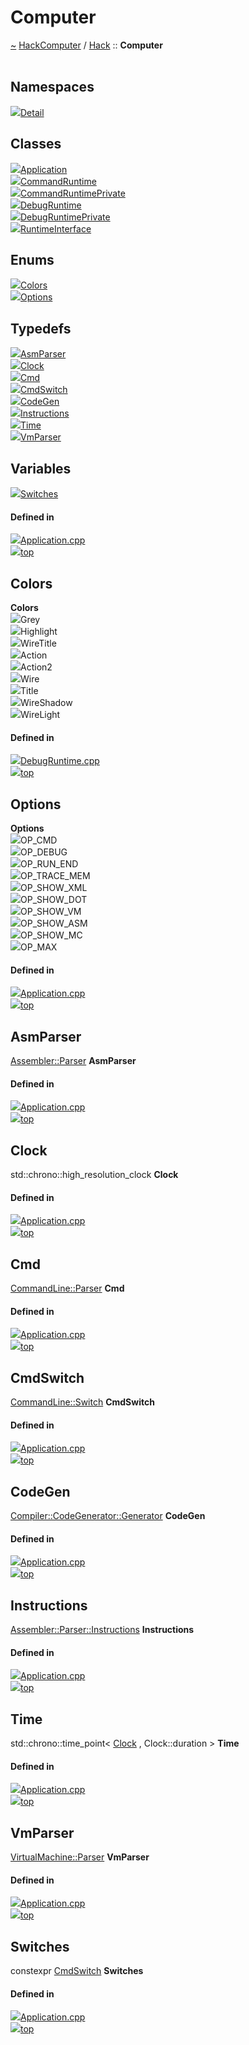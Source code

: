 <a id="computer"></a>
<h1>Computer</h1>
<a id="a00760"></a>
<a href="https://github.com/CharlesCarley/HackComputer#~">~</a>
<a href="index.md#index">HackComputer</a>
<span class="inline-text">/</span>
<a href="a00750.md#hack">Hack</a>
<span class="inline-text">::</span>
<span class="bold-text"><b>Computer</b></span>
<br/>
<br/>
<a id="namespaces"></a>
<h2>Namespaces</h2>
<div class="icon-link">
<img src="../images/namespace.svg"/><a href="a00761.md#detail">Detail</a>
</div>
<a id="classes"></a>
<h2>Classes</h2>
<div class="icon-link">
<img src="../images/class.svg"/><a href="a01054.md#application">Application</a>
</div>
<div class="icon-link">
<img src="../images/class.svg"/><a href="a01062.md#commandruntime">CommandRuntime</a>
</div>
<div class="icon-link">
<img src="../images/class.svg"/><a href="a01058.md#commandruntimeprivate">CommandRuntimePrivate</a>
</div>
<div class="icon-link">
<img src="../images/class.svg"/><a href="a01070.md#debugruntime">DebugRuntime</a>
</div>
<div class="icon-link">
<img src="../images/class.svg"/><a href="a01066.md#debugruntimeprivate">DebugRuntimePrivate</a>
</div>
<div class="icon-link">
<img src="../images/class.svg"/><a href="a01074.md#runtimeinterface">RuntimeInterface</a>
</div>
<a id="enums"></a>
<h2>Enums</h2>
<span class="icon-list-item"><a href="#colors" class="icon-list-item"><img src="../images/class.svg" class="icon-list-item"/><span class="icon-list-item">Colors</span>
</a>
</span>
<br/>
<span class="icon-list-item"><a href="#options" class="icon-list-item"><img src="../images/class.svg" class="icon-list-item"/><span class="icon-list-item">Options</span>
</a>
</span>
<br/>
<a id="typedefs"></a>
<h2>Typedefs</h2>
<span class="icon-list-item"><a href="#asmparser" class="icon-list-item"><img src="../images/class.svg" class="icon-list-item"/><span class="icon-list-item">AsmParser</span>
</a>
</span>
<br/>
<span class="icon-list-item"><a href="#clock" class="icon-list-item"><img src="../images/class.svg" class="icon-list-item"/><span class="icon-list-item">Clock</span>
</a>
</span>
<br/>
<span class="icon-list-item"><a href="#cmd" class="icon-list-item"><img src="../images/class.svg" class="icon-list-item"/><span class="icon-list-item">Cmd</span>
</a>
</span>
<br/>
<span class="icon-list-item"><a href="#cmdswitch" class="icon-list-item"><img src="../images/class.svg" class="icon-list-item"/><span class="icon-list-item">CmdSwitch</span>
</a>
</span>
<br/>
<span class="icon-list-item"><a href="#codegen" class="icon-list-item"><img src="../images/class.svg" class="icon-list-item"/><span class="icon-list-item">CodeGen</span>
</a>
</span>
<br/>
<span class="icon-list-item"><a href="#instructions" class="icon-list-item"><img src="../images/class.svg" class="icon-list-item"/><span class="icon-list-item">Instructions</span>
</a>
</span>
<br/>
<span class="icon-list-item"><a href="#time" class="icon-list-item"><img src="../images/class.svg" class="icon-list-item"/><span class="icon-list-item">Time</span>
</a>
</span>
<br/>
<span class="icon-list-item"><a href="#vmparser" class="icon-list-item"><img src="../images/class.svg" class="icon-list-item"/><span class="icon-list-item">VmParser</span>
</a>
</span>
<br/>
<a id="variables"></a>
<h2>Variables</h2>
<span class="icon-list-item"><a href="#switches" class="icon-list-item"><img src="../images/class.svg" class="icon-list-item"/><span class="icon-list-item">Switches</span>
</a>
</span>
<br/>
<a id="defined-in"></a>
<h4>Defined in</h4>
<span class="icon-list-item"><a href="https://github.com/CharlesCarley/HackComputer/blob/master/Source/Computer/Application.cpp#L42" class="icon-list-item"><img src="../images/file.svg" class="icon-list-item"/><span class="icon-list-item">Application.cpp</span>
</a>
</span>
<br/>
<span class="icon-list-item"><a href="#computer" class="icon-list-item"><img src="../images/jumpToTop.svg" class="icon-list-item"/><span class="icon-list-item">top</span>
</a>
</span>
<a id="colors"></a>
<h2>Colors</h2>
<span class="bold-text"><b>Colors</b></span>
<br/>
<a id="grey"></a>
<div class="paragraph">
<span class="paragraph"><img src="../images/enum.svg"/><span class="inline-text">Grey</span>
</span>
</div>
<a id="highlight"></a>
<div class="paragraph">
<span class="paragraph"><img src="../images/enum.svg"/><span class="inline-text">Highlight</span>
</span>
</div>
<a id="wiretitle"></a>
<div class="paragraph">
<span class="paragraph"><img src="../images/enum.svg"/><span class="inline-text">WireTitle</span>
</span>
</div>
<a id="action"></a>
<div class="paragraph">
<span class="paragraph"><img src="../images/enum.svg"/><span class="inline-text">Action</span>
</span>
</div>
<a id="action2"></a>
<div class="paragraph">
<span class="paragraph"><img src="../images/enum.svg"/><span class="inline-text">Action2</span>
</span>
</div>
<a id="wire"></a>
<div class="paragraph">
<span class="paragraph"><img src="../images/enum.svg"/><span class="inline-text">Wire</span>
</span>
</div>
<a id="title"></a>
<div class="paragraph">
<span class="paragraph"><img src="../images/enum.svg"/><span class="inline-text">Title</span>
</span>
</div>
<a id="wireshadow"></a>
<div class="paragraph">
<span class="paragraph"><img src="../images/enum.svg"/><span class="inline-text">WireShadow</span>
</span>
</div>
<a id="wirelight"></a>
<div class="paragraph">
<span class="paragraph"><img src="../images/enum.svg"/><span class="inline-text">WireLight</span>
</span>
</div>
<a id="grey"></a>
<a id="highlight"></a>
<a id="wiretitle"></a>
<a id="action"></a>
<a id="action2"></a>
<a id="wire"></a>
<a id="title"></a>
<a id="wireshadow"></a>
<a id="wirelight"></a>
<a id="defined-in"></a>
<h4>Defined in</h4>
<span class="icon-list-item"><a href="https://github.com/CharlesCarley/HackComputer/blob/master/Source/Computer/DebugRuntime.cpp#L35" class="icon-list-item"><img src="../images/file.svg" class="icon-list-item"/><span class="icon-list-item">DebugRuntime.cpp</span>
</a>
</span>
<br/>
<span class="icon-list-item"><a href="#computer" class="icon-list-item"><img src="../images/jumpToTop.svg" class="icon-list-item"/><span class="icon-list-item">top</span>
</a>
</span>
<br/>
<a id="options"></a>
<h2>Options</h2>
<span class="bold-text"><b>Options</b></span>
<br/>
<a id="op_cmd"></a>
<div class="paragraph">
<span class="paragraph"><img src="../images/enum.svg"/><span class="inline-text">OP_CMD</span>
</span>
</div>
<a id="op_debug"></a>
<div class="paragraph">
<span class="paragraph"><img src="../images/enum.svg"/><span class="inline-text">OP_DEBUG</span>
</span>
</div>
<a id="op_run_end"></a>
<div class="paragraph">
<span class="paragraph"><img src="../images/enum.svg"/><span class="inline-text">OP_RUN_END</span>
</span>
</div>
<a id="op_trace_mem"></a>
<div class="paragraph">
<span class="paragraph"><img src="../images/enum.svg"/><span class="inline-text">OP_TRACE_MEM</span>
</span>
</div>
<a id="op_show_xml"></a>
<div class="paragraph">
<span class="paragraph"><img src="../images/enum.svg"/><span class="inline-text">OP_SHOW_XML</span>
</span>
</div>
<a id="op_show_dot"></a>
<div class="paragraph">
<span class="paragraph"><img src="../images/enum.svg"/><span class="inline-text">OP_SHOW_DOT</span>
</span>
</div>
<a id="op_show_vm"></a>
<div class="paragraph">
<span class="paragraph"><img src="../images/enum.svg"/><span class="inline-text">OP_SHOW_VM</span>
</span>
</div>
<a id="op_show_asm"></a>
<div class="paragraph">
<span class="paragraph"><img src="../images/enum.svg"/><span class="inline-text">OP_SHOW_ASM</span>
</span>
</div>
<a id="op_show_mc"></a>
<div class="paragraph">
<span class="paragraph"><img src="../images/enum.svg"/><span class="inline-text">OP_SHOW_MC</span>
</span>
</div>
<a id="op_max"></a>
<div class="paragraph">
<span class="paragraph"><img src="../images/enum.svg"/><span class="inline-text">OP_MAX</span>
</span>
</div>
<a id="op_cmd"></a>
<a id="op_debug"></a>
<a id="op_run_end"></a>
<a id="op_trace_mem"></a>
<a id="op_show_xml"></a>
<a id="op_show_dot"></a>
<a id="op_show_vm"></a>
<a id="op_show_asm"></a>
<a id="op_show_mc"></a>
<a id="op_max"></a>
<a id="defined-in"></a>
<h4>Defined in</h4>
<span class="icon-list-item"><a href="https://github.com/CharlesCarley/HackComputer/blob/master/Source/Computer/Application.cpp#L54" class="icon-list-item"><img src="../images/file.svg" class="icon-list-item"/><span class="icon-list-item">Application.cpp</span>
</a>
</span>
<br/>
<span class="icon-list-item"><a href="#computer" class="icon-list-item"><img src="../images/jumpToTop.svg" class="icon-list-item"/><span class="icon-list-item">top</span>
</a>
</span>
<br/>
<a id="asmparser"></a>
<h2>AsmParser</h2>
<a href="a00778.md#parser">Assembler::Parser</a>
<span class="bold-text"><b>AsmParser</b></span>
<br/>
<a id="defined-in"></a>
<h4>Defined in</h4>
<span class="icon-list-item"><a href="https://github.com/CharlesCarley/HackComputer/blob/master/Source/Computer/Application.cpp#L49" class="icon-list-item"><img src="../images/file.svg" class="icon-list-item"/><span class="icon-list-item">Application.cpp</span>
</a>
</span>
<br/>
<span class="icon-list-item"><a href="#computer" class="icon-list-item"><img src="../images/jumpToTop.svg" class="icon-list-item"/><span class="icon-list-item">top</span>
</a>
</span>
<br/>
<a id="clock"></a>
<h2>Clock</h2>
<span class="inline-text">std::chrono::high_resolution_clock</span>
<span class="bold-text"><b>Clock</b></span>
<br/>
<a id="defined-in"></a>
<h4>Defined in</h4>
<span class="icon-list-item"><a href="https://github.com/CharlesCarley/HackComputer/blob/master/Source/Computer/Application.cpp#L43" class="icon-list-item"><img src="../images/file.svg" class="icon-list-item"/><span class="icon-list-item">Application.cpp</span>
</a>
</span>
<br/>
<span class="icon-list-item"><a href="#computer" class="icon-list-item"><img src="../images/jumpToTop.svg" class="icon-list-item"/><span class="icon-list-item">top</span>
</a>
</span>
<br/>
<a id="cmd"></a>
<h2>Cmd</h2>
<a href="a01094.md#parser">CommandLine::Parser</a>
<span class="bold-text"><b>Cmd</b></span>
<br/>
<a id="defined-in"></a>
<h4>Defined in</h4>
<span class="icon-list-item"><a href="https://github.com/CharlesCarley/HackComputer/blob/master/Source/Computer/Application.cpp#L47" class="icon-list-item"><img src="../images/file.svg" class="icon-list-item"/><span class="icon-list-item">Application.cpp</span>
</a>
</span>
<br/>
<span class="icon-list-item"><a href="#computer" class="icon-list-item"><img src="../images/jumpToTop.svg" class="icon-list-item"/><span class="icon-list-item">top</span>
</a>
</span>
<br/>
<a id="cmdswitch"></a>
<h2>CmdSwitch</h2>
<a href="a01086.md#switch">CommandLine::Switch</a>
<span class="bold-text"><b>CmdSwitch</b></span>
<br/>
<a id="defined-in"></a>
<h4>Defined in</h4>
<span class="icon-list-item"><a href="https://github.com/CharlesCarley/HackComputer/blob/master/Source/Computer/Application.cpp#L48" class="icon-list-item"><img src="../images/file.svg" class="icon-list-item"/><span class="icon-list-item">Application.cpp</span>
</a>
</span>
<br/>
<span class="icon-list-item"><a href="#computer" class="icon-list-item"><img src="../images/jumpToTop.svg" class="icon-list-item"/><span class="icon-list-item">top</span>
</a>
</span>
<br/>
<a id="codegen"></a>
<h2>CodeGen</h2>
<a href="a01034.md#generator">Compiler::CodeGenerator::Generator</a>
<span class="bold-text"><b>CodeGen</b></span>
<br/>
<a id="defined-in"></a>
<h4>Defined in</h4>
<span class="icon-list-item"><a href="https://github.com/CharlesCarley/HackComputer/blob/master/Source/Computer/Application.cpp#L51" class="icon-list-item"><img src="../images/file.svg" class="icon-list-item"/><span class="icon-list-item">Application.cpp</span>
</a>
</span>
<br/>
<span class="icon-list-item"><a href="#computer" class="icon-list-item"><img src="../images/jumpToTop.svg" class="icon-list-item"/><span class="icon-list-item">top</span>
</a>
</span>
<br/>
<a id="instructions"></a>
<h2>Instructions</h2>
<a href="a00778.md#instructions">Assembler::Parser::Instructions</a>
<span class="bold-text"><b>Instructions</b></span>
<br/>
<a id="defined-in"></a>
<h4>Defined in</h4>
<span class="icon-list-item"><a href="https://github.com/CharlesCarley/HackComputer/blob/master/Source/Computer/Application.cpp#L46" class="icon-list-item"><img src="../images/file.svg" class="icon-list-item"/><span class="icon-list-item">Application.cpp</span>
</a>
</span>
<br/>
<span class="icon-list-item"><a href="#computer" class="icon-list-item"><img src="../images/jumpToTop.svg" class="icon-list-item"/><span class="icon-list-item">top</span>
</a>
</span>
<br/>
<a id="time"></a>
<h2>Time</h2>
<span class="inline-text">std::chrono::time_point&lt; </span>
<a href="a00760.md#clock">Clock</a>
<span class="inline-text">, Clock::duration &gt;</span>
<span class="bold-text"><b>Time</b></span>
<br/>
<a id="defined-in"></a>
<h4>Defined in</h4>
<span class="icon-list-item"><a href="https://github.com/CharlesCarley/HackComputer/blob/master/Source/Computer/Application.cpp#L44" class="icon-list-item"><img src="../images/file.svg" class="icon-list-item"/><span class="icon-list-item">Application.cpp</span>
</a>
</span>
<br/>
<span class="icon-list-item"><a href="#computer" class="icon-list-item"><img src="../images/jumpToTop.svg" class="icon-list-item"/><span class="icon-list-item">top</span>
</a>
</span>
<br/>
<a id="vmparser"></a>
<h2>VmParser</h2>
<a href="a01198.md#parser">VirtualMachine::Parser</a>
<span class="bold-text"><b>VmParser</b></span>
<br/>
<a id="defined-in"></a>
<h4>Defined in</h4>
<span class="icon-list-item"><a href="https://github.com/CharlesCarley/HackComputer/blob/master/Source/Computer/Application.cpp#L50" class="icon-list-item"><img src="../images/file.svg" class="icon-list-item"/><span class="icon-list-item">Application.cpp</span>
</a>
</span>
<br/>
<span class="icon-list-item"><a href="#computer" class="icon-list-item"><img src="../images/jumpToTop.svg" class="icon-list-item"/><span class="icon-list-item">top</span>
</a>
</span>
<br/>
<a id="switches"></a>
<h2>Switches</h2>
<span class="inline-text">constexpr </span>
<a href="a00760.md#cmdswitch">CmdSwitch</a>
<span class="bold-text"><b>Switches</b></span>
<br/>
<a id="defined-in"></a>
<h4>Defined in</h4>
<span class="icon-list-item"><a href="https://github.com/CharlesCarley/HackComputer/blob/master/Source/Computer/Application.cpp#L67" class="icon-list-item"><img src="../images/file.svg" class="icon-list-item"/><span class="icon-list-item">Application.cpp</span>
</a>
</span>
<br/>
<span class="icon-list-item"><a href="#computer" class="icon-list-item"><img src="../images/jumpToTop.svg" class="icon-list-item"/><span class="icon-list-item">top</span>
</a>
</span>
<br/>
</div>
</div>
</body>
</html>
